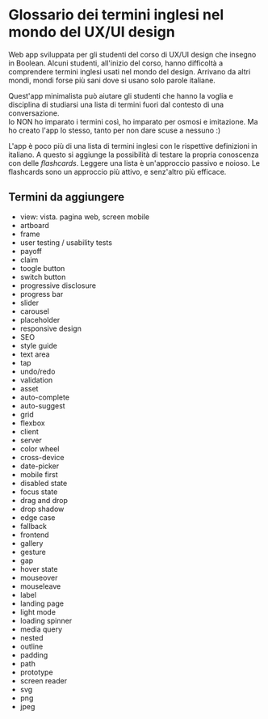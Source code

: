 # Glossario dei termini inglesi nel mondo del UX/UI design

Web app sviluppata per gli studenti del corso di UX/UI design che insegno in Boolean. Alcuni studenti, all'inizio del corso, hanno difficoltà a comprendere termini inglesi usati nel mondo del design. Arrivano da altri mondi, mondi forse più sani dove si usano solo parole italiane.

Quest'app minimalista può aiutare gli studenti che hanno la voglia e disciplina di studiarsi una lista di termini fuori dal contesto di una conversazione.   
Io NON ho imparato i termini così, ho imparato per osmosi e imitazione. Ma ho creato l'app lo stesso, tanto per non dare scuse a nessuno :) 

L'app è poco più di una lista di termini inglesi con le rispettive definizioni in italiano. A questo si aggiunge la possibilità di testare la propria conoscenza con delle _flashcards_. Leggere una lista è un'approccio passivo e noioso. Le flashcards sono un approccio più attivo, e senz'altro più efficace. 

## Termini da aggiungere

- view: vista. pagina web, screen mobile
- artboard
- frame
- user testing / usability tests
- payoff
- claim
- toogle button
- switch button
- progressive disclosure
- progress bar
- slider
- carousel
- placeholder
- responsive design
- SEO
- style guide
- text area
- tap
- undo/redo
- validation
- asset
- auto-complete
- auto-suggest
- grid
- flexbox
- client
- server
- color wheel
- cross-device
- date-picker
- mobile first
- disabled state
- focus state
- drag and drop
- drop shadow
- edge case
- fallback
- frontend
- gallery
- gesture
- gap
- hover state
- mouseover
- mouseleave
- label
- landing page
- light mode
- loading spinner
- media query
- nested
- outline
- padding
- path
- prototype
- screen reader
- svg
- png
- jpeg

